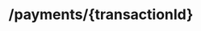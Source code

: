 ---
title: /payments/{transactionId}
position_number: 3
type: get
description: Get transaction details from kibramoa. 

content_markdown: |-
  Return all details about the transaction, GET request and a valid transactionId must be present in the route and should match with an uuid in kibramoa transaction DB. 

  {: .info }
  **Note**: The `Content-Type` header should be set to `application/json` along with the merchant API key

  {: .success }
  **Example request**

  ```
  GET /payments/099cdc76-45d1-49e1-8985-e1c82dcfadb3 HTTP/1.1
  Host: api.sandbox.kibramoa.net
  Accept: application/json
  X-API-KEY: pjxrlEFwzgYvP13V5LH***c8-0f95-4771-a36b-d4a928c6457d
  ```

  An error response will return an HTTP error code and the following schema:


  | Field   | Type   | Description                        |
  | ------- | ------ | ---------------------------------- |
  | statusCode | string | If an error is returned the error code is shown here |
  | message | string | the CashierUrl or A message of the error             |


  
right_code_blocks:
  - code_block: |1-
     {
        "id": "099cdc76-45d1-49e1-8985-e1c82dcfadb3",
        "sessionId": "90545ca3-fe0d-457c-a9da-283ee2561d82",
        "country": "GB",
        "currency": "GBP",
        "paymentAmount": 1000,
        "method": "Bank Transfer",
        "status": "COMPLETED",
        "paymentReference": "invoice-4726",
        "merchantReference": "merchant-order-8271",
        "customer": {
          "name": "John Doe",
          "email": "john@email.test",
          "phone": "+34666999666",
          "userDevice": "MOBILE",
          "userAgent": "Mozilla/5.0 (X11; Linux x86_64) AppleWebKit/537.36 (KHTML, like Gecko) Chrome/51.0.2704.103 Safari/537.36",
          "ip": "84.232.140.77",
          "address": {
            "street": "32 Windsor Gardens",
            "streetNumber": "24",
            "country": "GB",
            "zipCode": "W9 3RG",
            "city": "London",
            "state": "Great London."
          },
          "identify": {
            "number": "76486883X",
            "type": "DNI"
          }
        },
        "shippingAddress": {
          "street": "32 Windsor Gardens",
          "streetNumber": "24",
          "country": "GB",
          "zipCode": "W9 3RG",
          "city": "London",
          "state": "Great London."
        },
        "orderDetails": [
          {
            "productName": "shirt-328471",
            "dimensions": "85x51",
            "description": "Blue sports t-shirt "
          }
        ],
        "errors": {
          "code": "999",
          "msg": "Business failed - duplicate order number"
        },
        "createdAt": "2022-08-04T08:23:50.738Z",
        "updatedAt": "2022-08-05T08:23:50.738Z"
      }
    title: Response
    language: json
  - code_block: |2-    
         {
            "statusCode": 404,
            "message": [
              "Transaction not found."
            ]
          }
    title: Error 401
    language: json
   
---